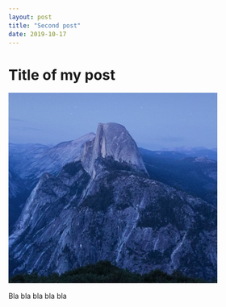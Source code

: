 ```yaml
---
layout: post
title: "Second post"
date: 2019-10-17
---
```


# Title of my post 

![Description of this image](/assets/images/1.jpg "Title of this image")

Bla bla bla bla bla 